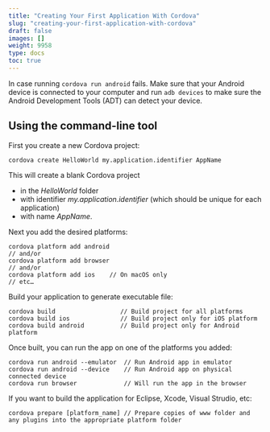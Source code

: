 ```yaml
---
title: "Creating Your First Application With Cordova"
slug: "creating-your-first-application-with-cordova"
draft: false
images: []
weight: 9958
type: docs
toc: true
---
```


In case running `cordova run android` fails. Make sure that your Android device is connected to your computer and run `adb devices` to make sure the Android Development Tools (ADT) can detect your device.

## Using the command-line tool
First you create a new Cordova project:

    cordova create HelloWorld my.application.identifier AppName

This will create a blank Cordova project 

 - in the *HelloWorld* folder
 - with identifier *my.application.identifier* (which should be unique for each application)
 - with name *AppName*. 

Next you add the desired platforms:

    cordova platform add android
    // and/or
    cordova platform add browser
    // and/or
    cordova platform add ios    // On macOS only
    // etc…

Build your application to generate executable file:

    cordova build                  // Build project for all platforms
    cordova build ios              // Build project only for iOS platform
    cordova build android          // Build project only for Android platform

Once built, you can run the app on one of the platforms you added:

    cordova run android --emulator  // Run Android app in emulator
    cordova run android --device    // Run Android app on physical connected device
    cordova run browser             // Will run the app in the browser

If you want to build the application for Eclipse, Xcode, Visual Strudio, etc:

    cordova prepare [platform_name] // Prepare copies of www folder and any plugins into the appropriate platform folder 

